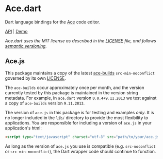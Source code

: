 # Ace.dart

Dart language bindings for the [Ace][ace] code editor.

[API][api] | [Demo][demo]

_Ace.dart uses the MIT license as described in the [LICENSE][license] file, and 
follows [semantic versioning][]._

## Ace.js

This package maintains a copy of the latest [ace-builds][] `src-min-noconflict` 
governed by its own [LICENSE][ace-license].

The `ace-builds` occur approximately once per month, and the version currently 
tested by this package is maintained in the version string metadata.  For 
example, in `ace.dart` version `0.0.4+9.11.2013` we test against a copy of 
`ace-builds` version `9.11.2013`.

The version of `ace.js` in this package is for testing and examples _only_.  It
is no longer included in the `lib/` directory to provide the most flexibility to
applications.  You are responsible for including a version of `ace.js` in your 
application's html:

```html
<script type="text/javascript" charset="utf-8" src="path/to/your/ace.js"></script>
```

As long as the version of `ace.js` you use is compatible (e.g. `src-noconflict` 
or `src-min-noconflict`), the Dart wrapper code should continue to function.

[ace]: http://ace.ajax.org/
[ace-builds]: https://github.com/ajaxorg/ace-builds/
[ace-license]: https://github.com/rmsmith/ace.dart/blob/master/js/LICENSE
[api]: http://www.dartdocs.org/documentation/ace/latest/
[demo]: http://rmsmith.github.io/ace.dart/examples/kitchen_sink.html
[license]: https://github.com/rmsmith/ace.dart/blob/master/LICENSE
[semantic versioning]: http://semver.org/

